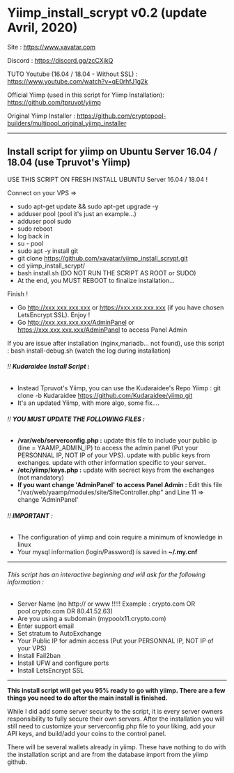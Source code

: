 # Yiimp_install_scrypt v0.2 (update Avril, 2020)

Site : https://www.xavatar.com

Discord : https://discord.gg/zcCXjkQ

TUTO Youtube (16.04 / 18.04 - Without SSL) : https://www.youtube.com/watch?v=qE0rhfJ1g2k

Official Yiimp (used in this script for Yiimp Installation): https://github.com/tpruvot/yiimp

Original Yiimp Installer : https://github.com/cryptopool-builders/multipool_original_yiimp_installer


***********************************

## Install script for yiimp on Ubuntu Server 16.04 / 18.04 (use Tpruvot's Yiimp)

USE THIS SCRIPT ON FRESH INSTALL UBUNTU Server 16.04 / 18.04 !

Connect on your VPS =>
- sudo apt-get update && sudo apt-get upgrade -y
- adduser pool (pool it's just an example...)
- adduser pool sudo
- sudo reboot
- log back in
- su - pool
- sudo apt -y install git
- git clone https://github.com/xavatar/yiimp_install_scrypt.git
- cd yiimp_install_scrypt/
- bash install.sh (DO NOT RUN THE SCRIPT AS ROOT or SUDO)
- At the end, you MUST REBOOT to finalize installation...

Finish !
- Go http://xxx.xxx.xxx.xxx or https://xxx.xxx.xxx.xxx (if you have chosen LetsEncrypt SSL). Enjoy !
- Go http://xxx.xxx.xxx.xxx/AdminPanel or https://xxx.xxx.xxx.xxx/AdminPanel to access Panel Admin

If you are issue after installation (nginx,mariadb... not found), use this script : bash install-debug.sh (watch the log during installation)

###### :bangbang: **Kudaraidee Install Script :**
- Instead Tpruvot's Yiimp, you can use the Kudaraidee's Repo Yiimp : git clone -b Kudaraidee https://github.com/Kudaraidee/yiimp.git
- It's an updated Yiimp, with more algo, some fix....

###### :bangbang: **YOU MUST UPDATE THE FOLLOWING FILES :**
- **/var/web/serverconfig.php :** update this file to include your public ip (line = YAAMP_ADMIN_IP) to access the admin panel (Put your PERSONNAL IP, NOT IP of your VPS). update with public keys from exchanges. update with other information specific to your server..
- **/etc/yiimp/keys.php :** update with secrect keys from the exchanges (not mandatory)
- **If you want change 'AdminPanel' to access Panel Admin :** Edit this file "/var/web/yaamp/modules/site/SiteController.php" and Line 11 => change 'AdminPanel'


###### :bangbang: **IMPORTANT** : 

- The configuration of yiimp and coin require a minimum of knowledge in linux
- Your mysql information (login/Password) is saved in **~/.my.cnf**

***********************************

###### This script has an interactive beginning and will ask for the following information :

- Server Name (no http:// or www !!!!! Example : crypto.com OR pool.crypto.com OR 80.41.52.63)
- Are you using a subdomain (mypoolx11.crypto.com)
- Enter support email
- Set stratum to AutoExchange
- Your Public IP for admin access (Put your PERSONNAL IP, NOT IP of your VPS)
- Install Fail2ban
- Install UFW and configure ports
- Install LetsEncrypt SSL

***********************************

**This install script will get you 95% ready to go with yiimp. There are a few things you need to do after the main install is finished.**

While I did add some server security to the script, it is every server owners responsibility to fully secure their own servers. After the installation you will still need to customize your serverconfig.php file to your liking, add your API keys, and build/add your coins to the control panel. 

There will be several wallets already in yiimp. These have nothing to do with the installation script and are from the database import from the yiimp github. 
